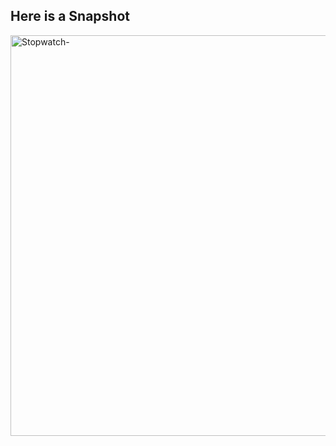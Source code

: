 ## Here is a Snapshot

<img width="1366" height="641" alt="Stopwatch-" src="https://github.com/user-attachments/assets/f38b2ff8-3dfb-4390-bff1-b452107453e4" />
